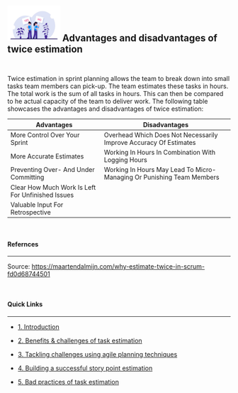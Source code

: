 <img src="https://github.com/xtreger/handbook-of-best-practices/blob/task-estimation-in-scrum/Task-Estimation/Themes/icons/AD.png" width="120" height="80"/>
<h2  style="display:inline;"> Advantages and disadvantages of twice estimation</h2>


&nbsp;


Twice estimation in sprint planning allows the team to break down into small tasks team members can pick-up. The team estimates these tasks in hours. The total work is the sum of all tasks in hours. This can then be compared to he actual capacity of the team to deliver work. The following table showcases the advantages and disadvantages of twice estimation:

| Advantages| Disadvantages |
| --------------- | --------------- |
| More Control Over Your Sprint | 	Overhead Which Does Not Necessarily Improve Accuracy Of Estimates |
| 	More Accurate Estimates | Working In Hours In Combination With Logging Hours |
| 	Preventing Over- And Under Committing | Working In Hours May Lead To Micro-Managing Or Punishing Team Members |
| 		Clear How Much Work Is Left For Unfinished Issues |  |
| 	Valuable Input For Retrospective |  |

&nbsp;

#### **Refernces**
---
Source: https://maartendalmijn.com/why-estimate-twice-in-scrum-fd0d68744501

&nbsp;

#### **Quick Links**
---
  - [1. Introduction](../Introduction.md)

  - [2. Benefits & challenges of task estimation](Benefits_Challenges.md)

  - [3. Tackling challenges using agile planning techniques](Tackling_Challenges.md)

  - [4. Building a successful story point estimation](Building_estimation.md)

  - [5. Bad practices of task estimation](Bad_practices.md)
